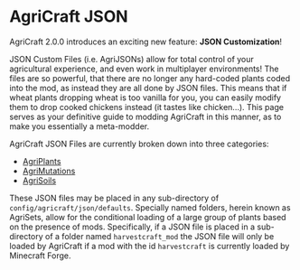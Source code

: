 AgriCraft JSON
==================================================

AgriCraft 2.0.0 introduces an exciting new feature: **JSON Customization**!

JSON Custom Files (i.e. AgriJSONs) allow for total control of your agricultural experience, and even work in multiplayer environments! The files are so powerful, that there are no longer any hard-coded plants coded into the mod, as instead they are all done by JSON files. This means that if wheat plants dropping wheat is too vanilla for you, you can easily modify them to drop cooked chickens instead (it tastes like chicken...). This page serves as your definitive guide to modding AgriCraft in this manner, as to make you essentially a meta-modder.

AgriCraft JSON Files are currently broken down into three categories:

 * [AgriPlants](AgriPlants)
 * [AgriMutations](AgriMutations)
 * [AgriSoils](AgriSoils)

These JSON files may be placed in any sub-directory of `config/agricraft/json/defaults`. Specially named folders, herein known as AgriSets, allow for the conditional loading of a large group of plants based on the presence of mods. Specifically, if a JSON file is placed in a sub-directory of a folder named `harvestcraft_mod` the JSON file will only be loaded by AgriCraft if a mod with the id `harvestcraft` is currently loaded by Minecraft Forge.
